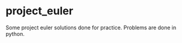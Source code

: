 project_euler
=============

Some project euler solutions done for practice.
Problems are done in python.

